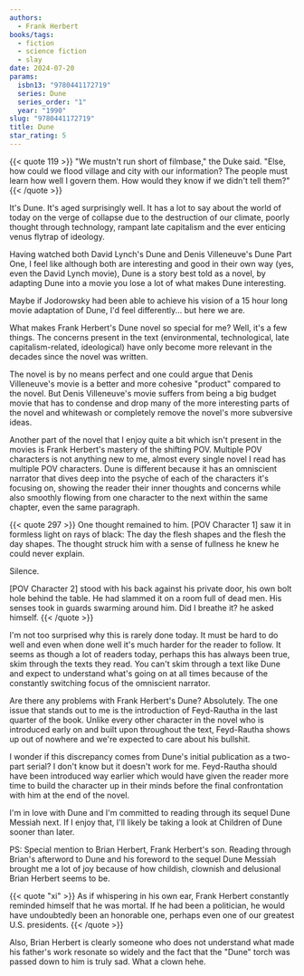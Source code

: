 ```yaml
---
authors:
  - Frank Herbert
books/tags:
  - fiction
  - science fiction
  - slay
date: 2024-07-20
params:
  isbn13: "9780441172719"
  series: Dune
  series_order: "1"
  year: "1990"
slug: "9780441172719"
title: Dune
star_rating: 5
---
```


{{< quote 119 >}}
"We mustn't run short of filmbase," the Duke said. "Else, how could we flood village and city with our information? The people must learn how well I govern them. How would they know if we didn't tell them?"
{{< /quote >}}

It's Dune. It's aged surprisingly well. It has a lot to say about the world of today on the verge of collapse due to the destruction of our climate, poorly thought through technology, rampant late capitalism and the ever enticing venus flytrap of ideology.

<!--more-->

Having watched both David Lynch's Dune and Denis Villeneuve's Dune Part One, I feel like although both are interesting and good in their own way (yes, even the David Lynch movie), Dune is a story best told as a novel, by adapting Dune into a movie you lose a lot of what makes Dune interesting.

Maybe if Jodorowsky had been able to achieve his vision of a 15 hour long movie adaptation of Dune, I'd feel differently... but here we are.

What makes Frank Herbert's Dune novel so special for me? Well, it's a few things. The concerns present in the text (environmental, technological, late capitalism-related, ideological) have only become more relevant in the decades since the novel was written.

The novel is by no means perfect and one could argue that Denis Villeneuve's movie is a better and more cohesive "product" compared to the novel. But Denis Villeneuve's movie suffers from being a big budget movie that has to condense and drop many of the more interesting parts of the novel and whitewash or completely remove the novel's more subversive ideas.

Another part of the novel that I enjoy quite a bit which isn't present in the movies is Frank Herbert's mastery of the shifting POV. Multiple POV characters is not anything new to me, almost every single novel I read has multiple POV characters. Dune is different because it has an omniscient narrator that dives deep into the psyche of each of the characters it's focusing on, showing the reader their inner thoughts and concerns while also smoothly flowing from one character to the next within the same chapter, even the same paragraph.

{{< quote 297 >}}
One thought remained to him. [POV Character 1] saw it in formless light on rays of black: The day the flesh shapes and the flesh the day shapes. The thought struck him with a sense of fullness he knew he could never explain.

Silence.

[POV Character 2] stood with his back against his private door, his own bolt hole behind the table. He had slammed it on a room full of dead men. His senses took in guards swarming around him. Did I breathe it? he asked himself.
{{< /quote >}}

I'm not too surprised why this is rarely done today. It must be hard to do well and even when done well it's much harder for the reader to follow. It seems as though a lot of readers today, perhaps this has always been true, skim through the texts they read. You can't skim through a text like Dune and expect to understand what's going on at all times because of the constantly switching focus of the omniscient narrator.

Are there any problems with Frank Herbert's Dune? Absolutely. The one issue that stands out to me is the introduction of Feyd-Rautha in the last quarter of the book. Unlike every other character in the novel who is introduced early on and built upon throughout the text, Feyd-Rautha shows up out of nowhere and we're expected to care about his bullshit.

I wonder if this discrepancy comes from Dune's initial publication as a two-part serial? I don't know but it doesn't work for me. Feyd-Rautha should have been introduced way earlier which would have given the reader more time to build the character up in their minds before the final confrontation with him at the end of the novel.

I'm in love with Dune and I'm committed to reading through its sequel Dune Messiah next. If I enjoy that, I'll likely be taking a look at Children of Dune sooner than later.

PS: Special mention to Brian Herbert, Frank Herbert's son. Reading through Brian's afterword to Dune and his foreword to the sequel Dune Messiah brought me a lot of joy because of how childish, clownish and delusional Brian Herbert seems to be.

{{< quote "xi" >}}
As if whispering in his own ear, Frank Herbert constantly reminded himself that he was mortal. If he had been a politician, he would have undoubtedly been an honorable one, perhaps even one of our greatest U.S. presidents.
{{< /quote >}}

Also, Brian Herbert is clearly someone who does not understand what made his father's work resonate so widely and the fact that the "Dune" torch was passed down to him is truly sad. What a clown hehe.